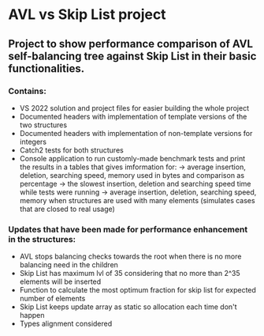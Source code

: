 # AVL vs Skip List project

## Project to show performance comparison of AVL self-balancing tree against Skip List in their basic functionalities.

### Contains:
- VS 2022 solution and project files for easier building the whole project
- Documented headers with implementation of template versions of the two structures
- Documented headers with implementation of non-template versions for integers
- Catch2 tests for both structures
- Console application to run customly-made benchmark tests and print the results in a tables that gives imformation for:
-> average insertion, deletion, searching speed, memory used in bytes and comparison as percentage 
-> the slowest insertion, deletion and searching speed time while tests were running
-> average insertion, deletion, searching speed, memory  when structures are used with many elements (simulates cases that are closed to real usage)


### Updates that have been made for performance enhancement in the structures:
- AVL stops balancing checks towards the root when there is no more balancing need in the children
- Skip List has maximum lvl of 35 considering that no more than 2^35 elements will be inserted
- Function to calculate the most optimum fraction for skip list for expected number of elements
- Skip List keeps update array as static so allocation each time don't happen
- Types alignment considered
